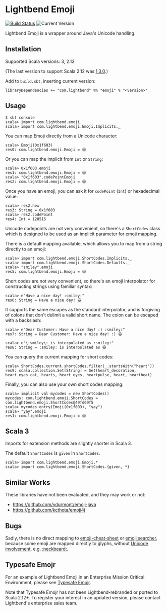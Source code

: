 # Lightbend Emoji

[![Build Status](https://github.com/lightbend-labs/lightbend-emoji/workflows/test/badge.svg)](https://github.com/lightbend-labs/lightbend-emoji/actions/workflows/ci.yml?query=workflow%3Atest+branch%3Amain)
![Current Version](https://img.shields.io/badge/version-1.2.1-brightgreen.svg?style=flat "1.2.1")

Lightbend Emoji is a wrapper around Java's Unicode handling.

## Installation

Supported Scala versions: 3, 2.13

(The last version to support Scala 2.12 was [1.3.0](https://github.com/lightbend-labs/lightbend-emoji/releases/tag/1.3.0).)

Add to `build.sbt`, inserting current version:

```
libraryDependencies += "com.lightbend" %% "emoji" % "<version>"
```

## Usage

```
$ sbt console
scala> import com.lightbend.emoji._
scala> import com.lightbend.emoji.Emoji.Implicits._
```

You can map Emoji directly from a Unicode character:

```
scala> Emoji(0x1f603)
res0: com.lightbend.emoji.Emoji = 😃
```

Or you can map the implicit from `Int` or `String`:

```
scala> 0x1f603.emoji
res1: com.lightbend.emoji.Emoji = 😃
scala> "0x1f603".codePointEmoji
res2: com.lightbend.emoji.Emoji = 😃
```

Once you have an emoji, you can ask it for `codePoint` (`Int`) or hexadecimal value:

```
scala> res2.hex
res3: String = 0x1f603
scala> res2.codePoint
res4: Int = 128515
```

Unicode codepoints are not very convenient, so there's a `ShortCodes` class which is designed to be used as an implicit parameter for emoji mapping.

There is a default mapping available, which allows you to map from a string directly to an emoji:

```
scala> import com.lightbend.emoji.ShortCodes.Implicits._
scala> import com.lightbend.emoji.ShortCodes.Defaults._
scala> "smiley".emoji
res5: com.lightbend.emoji.Emoji = 😃
```

Short codes are not very convenient, so there's an emoji interpolator for constructing strings using familiar syntax:

```
scala> e"Have a nice day! :smiley:"
res6: String = Have a nice day! 😃
```

It supports the same escapes as the standard interpolator, and is forgiving of colons that don't delimit a valid
short name.  The colon can be escaped with a backslash:

```
scala> e"Dear Customer: Have a nice day! :) :smiley:"
res7: String = Dear Customer: Have a nice day! :) 😃

scala> e"\:smiley\: is interpolated as :smiley:"
res8: String = :smiley: is interpolated as 😃
```

You can query the current mapping for short codes:

```
scala> ShortCodes.current.shortCodes.filter(_.startsWith("heart"))
res9: scala.collection.Set[String] = Set(heart_decoration, heart_eyes_cat, hearts, heart_eyes, heartpulse, heart, heartbeat)
```

Finally, you can also use your own short codes mapping:

```
scala> implicit val mycodes = new ShortCodes()
mycodes: com.lightbend.emoji.ShortCodes = com.lightbend.emoji.ShortCodes@49fd69f5
scala> mycodes.entry(Emoji(0x1f603), "yay")
scala> "yay".emoji
res1: com.lightbend.emoji.Emoji = 😃
```

## Scala 3

Imports for extension methods are slightly shorter in Scala 3.

The default `ShortCodes` is `given` in `ShortCodes`.
```
scala> import com.lightbend.emoji.Emoji.*
scala> import com.lightbend.emoji.ShortCodes.{given, *}
```

## Similar Works

These libraries have not been evaluated, and they may work or not:

* https://github.com/vdurmont/emoji-java
* https://github.com/kcthota/emoji4j

## Bugs

Sadly, there is no direct mapping to [emoji-cheat-sheet](http://www.emoji-cheat-sheet.com/) or [emoji searcher](http://emoji.muan.co/), because some emoji are mapped directly to glyphs, without [Unicode involvement](http://apps.timwhitlock.info/emoji/tables/unicode), e.g. [:neckbeard:](https://signalvnoise.com/posts/3395-neckbeard).

## Typesafe Emojr

For an example of Lightbend Emoji in an Enterprise Mission Critical Environment, please see [Typesafe Emojr](https://github.com/typesafehub/typesafe-emojr).

Note that Typesafe Emojr has not been Lightbend-rebranded or ported
to Scala 2.12+. To register your interest in an updated version, please
contact Lightbend's enterprise sales team.

